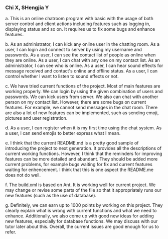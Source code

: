 ### Chi X, SHengjia Y





a. This is an online chatroom program with basic with the usage of both server control and client actions including features such as logging in, displaying status and so on. It requires us to fix some bugs and enhance features.

b. As an administrator, I can kick any online user in the chatting room.
As a user, I can login and connect to server by using my username and passwords.
As a user, I can see the contact list of people as online when they are online.
As a user, I can chat with any one on my contact list.
As an administrator, I can see who is online.
As a user, I can hear sound effects for message received and contact's online and offline status.
As a user, I can control whether I want to listen to sound effects or not.

c. We have tried current functions of the project. Most of main features are working properly. We can login by using the given combination of users and passwords. We can kick users from server. We also can chat with another person on my contact list. However, there are some bugs on current features. For example, we cannot send messages in the chat room. There are also a lot of new features can be implemented, such as sending emoji, pictures and user registration.

d. As a user, I can register when it is my first time using the chat system.
As a user, I can send emojis to better express what I mean.

e. I think that the current README.md is a pretty good sample of introducing the project to next generation. It provides all the descriptions of current working functions. However, I think that the reminders for improving features can be more detailed and abundant. They should be added more current problems, for example bugs waiting for fix and current features waiting for enhencement. I think that this is one aspect the README.me does not do well.

f. The build.xml is based on Ant. It is working well for current project. We may change or revise some parts of the file so that it appropriately runs our new features (such as the use of database).

g. Definitely, we can earn up to 1000 points by working on this project. They clearly explain what is wrong with current functions and what we need to enhance. Additionally, we also come up with good new ideas for adding new features, especially for database functions. We may discuss with our tutor later about this. Overall, the current issues are good enough for us to refer.

